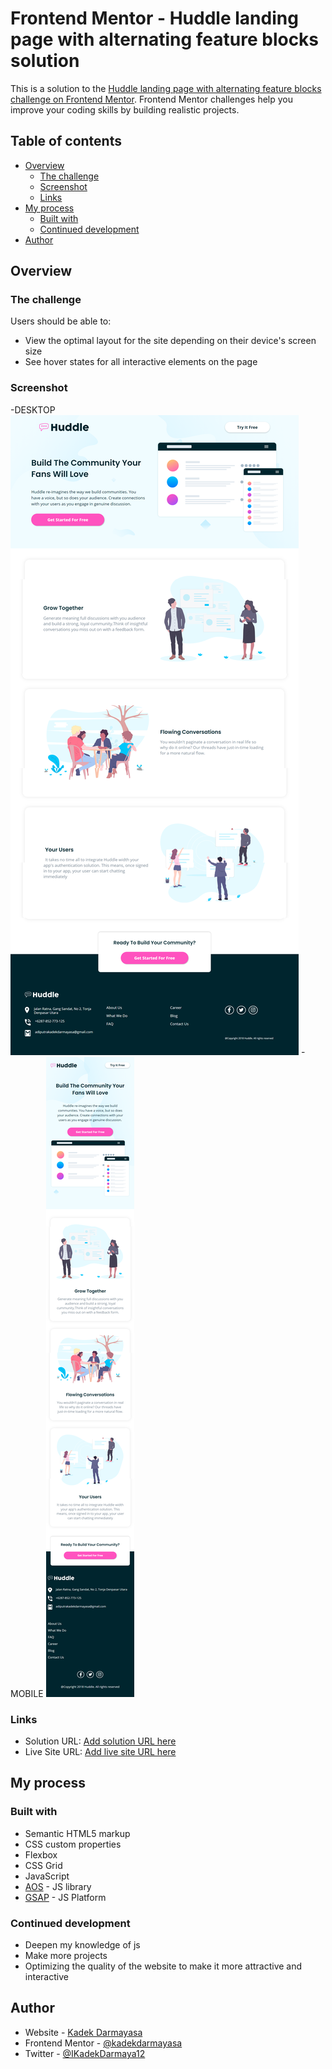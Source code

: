 # Frontend Mentor - Huddle landing page with alternating feature blocks solution

This is a solution to the [Huddle landing page with alternating feature blocks challenge on Frontend Mentor](https://www.frontendmentor.io/challenges/huddle-landing-page-with-alternating-feature-blocks-5ca5f5981e82137ec91a5100). Frontend Mentor challenges help you improve your coding skills by building realistic projects.

## Table of contents

- [Overview](#overview)
  - [The challenge](#the-challenge)
  - [Screenshot](#screenshot)
  - [Links](#links)
- [My process](#my-process)
  - [Built with](#built-with)
  - [Continued development](#continued-development)
- [Author](#author)

## Overview

### The challenge

Users should be able to:

- View the optimal layout for the site depending on their device's screen size
- See hover states for all interactive elements on the page

### Screenshot

-DESKTOP
![](images/desktop-riview.png)
-MOBILE
![](images/mobile-riview.png)

### Links

- Solution URL: [Add solution URL here](https://your-solution-url.com)
- Live Site URL: [Add live site URL here](https://your-live-site-url.com)

## My process

### Built with

- Semantic HTML5 markup
- CSS custom properties
- Flexbox
- CSS Grid
- JavaScript
- [AOS](https://michalsnik.github.io/aos/) - JS library
- [GSAP](https://greensock.com/gsap/) - JS Platform

### Continued development

- Deepen my knowledge of js
- Make more projects
- Optimizing the quality of the website to make it more attractive and interactive

## Author

- Website - [Kadek Darmayasa](https://kadekdarmayasa.github.io/portfolio-bootstrap-4/)
- Frontend Mentor - [@kadekdarmayasa](https://www.frontendmentor.io/profile/kadekdarmayasa)
- Twitter - [@IKadekDarmaya12](https://www.twitter.com/IKadekDarmaya12)

